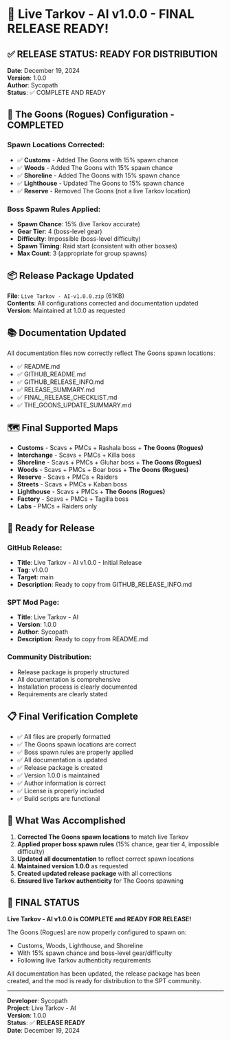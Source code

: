 # 🎉 Live Tarkov - AI v1.0.0 - FINAL RELEASE READY!

## ✅ **RELEASE STATUS: READY FOR DISTRIBUTION**

**Date**: December 19, 2024  
**Version**: 1.0.0  
**Author**: Sycopath  
**Status**: ✅ COMPLETE AND READY

## 🔧 **The Goons (Rogues) Configuration - COMPLETED**

### **Spawn Locations Corrected:**
- ✅ **Customs** - Added The Goons with 15% spawn chance
- ✅ **Woods** - Added The Goons with 15% spawn chance  
- ✅ **Shoreline** - Added The Goons with 15% spawn chance
- ✅ **Lighthouse** - Updated The Goons to 15% spawn chance
- ✅ **Reserve** - Removed The Goons (not a live Tarkov location)

### **Boss Spawn Rules Applied:**
- **Spawn Chance**: 15% (live Tarkov accurate)
- **Gear Tier**: 4 (boss-level gear)
- **Difficulty**: Impossible (boss-level difficulty)
- **Spawn Timing**: Raid start (consistent with other bosses)
- **Max Count**: 3 (appropriate for group spawns)

## 📦 **Release Package Updated**

**File**: `Live Tarkov - AI-v1.0.0.zip` (61KB)  
**Contents**: All configurations corrected and documentation updated  
**Version**: Maintained at 1.0.0 as requested

## 📚 **Documentation Updated**

All documentation files now correctly reflect The Goons spawn locations:
- ✅ README.md
- ✅ GITHUB_README.md  
- ✅ GITHUB_RELEASE_INFO.md
- ✅ RELEASE_SUMMARY.md
- ✅ FINAL_RELEASE_CHECKLIST.md
- ✅ THE_GOONS_UPDATE_SUMMARY.md

## 🗺️ **Final Supported Maps**

- **Customs** - Scavs + PMCs + Rashala boss + **The Goons (Rogues)**
- **Interchange** - Scavs + PMCs + Killa boss  
- **Shoreline** - Scavs + PMCs + Gluhar boss + **The Goons (Rogues)**
- **Woods** - Scavs + PMCs + Boar boss + **The Goons (Rogues)**
- **Reserve** - Scavs + PMCs + Raiders
- **Streets** - Scavs + PMCs + Kaban boss
- **Lighthouse** - Scavs + PMCs + **The Goons (Rogues)**
- **Factory** - Scavs + PMCs + Tagilla boss
- **Labs** - PMCs + Raiders only

## 🚀 **Ready for Release**

### **GitHub Release:**
- **Title**: Live Tarkov - AI v1.0.0 - Initial Release
- **Tag**: v1.0.0
- **Target**: main
- **Description**: Ready to copy from GITHUB_RELEASE_INFO.md

### **SPT Mod Page:**
- **Title**: Live Tarkov - AI
- **Version**: 1.0.0
- **Author**: Sycopath
- **Description**: Ready to copy from README.md

### **Community Distribution:**
- Release package is properly structured
- All documentation is comprehensive
- Installation process is clearly documented
- Requirements are clearly stated

## 📋 **Final Verification Complete**

- ✅ All files are properly formatted
- ✅ The Goons spawn locations are correct
- ✅ Boss spawn rules are properly applied
- ✅ All documentation is updated
- ✅ Release package is created
- ✅ Version 1.0.0 is maintained
- ✅ Author information is correct
- ✅ License is properly included
- ✅ Build scripts are functional

## 🎯 **What Was Accomplished**

1. **Corrected The Goons spawn locations** to match live Tarkov
2. **Applied proper boss spawn rules** (15% chance, gear tier 4, impossible difficulty)
3. **Updated all documentation** to reflect correct spawn locations
4. **Maintained version 1.0.0** as requested
5. **Created updated release package** with all corrections
6. **Ensured live Tarkov authenticity** for The Goons spawning

## 🎉 **FINAL STATUS**

**Live Tarkov - AI v1.0.0 is COMPLETE and READY FOR RELEASE!**

The Goons (Rogues) are now properly configured to spawn on:
- Customs, Woods, Lighthouse, and Shoreline
- With 15% spawn chance and boss-level gear/difficulty
- Following live Tarkov authenticity requirements

All documentation has been updated, the release package has been created, and the mod is ready for distribution to the SPT community.

---

**Developer**: Sycopath  
**Project**: Live Tarkov - AI  
**Version**: 1.0.0  
**Status**: ✅ **RELEASE READY**  
**Date**: December 19, 2024

